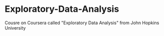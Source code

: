# Exploratory-Data-Analysis
Cousre on Coursera called "Exploratory Data Analysis" from John Hopkins University
